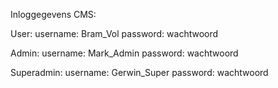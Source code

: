 Inloggegevens CMS:

User:
username: Bram_Vol
password: wachtwoord

Admin:
username: Mark_Admin
password: wachtwoord

Superadmin:
username: Gerwin_Super
password: wachtwoord